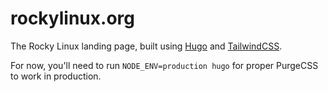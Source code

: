 # rockylinux.org

The Rocky Linux landing page, built using [Hugo](https://gohugo.io) and [TailwindCSS](https://tailwindcss.com).

For now, you'll need to run `NODE_ENV=production hugo` for proper PurgeCSS to work in production.